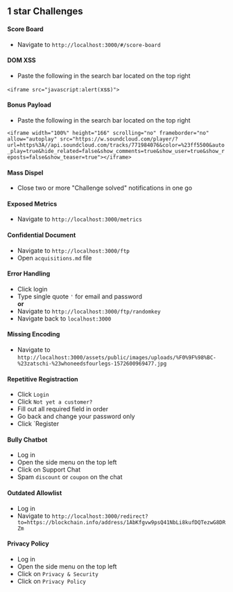 ## 1 star Challenges

#### Score Board

* Navigate to `http://localhost:3000/#/score-board`

#### DOM XSS

* Paste the following in the search bar located on the top right

`<iframe src="javascript:alert(`xss`)">`

#### Bonus Payload

* Paste the following in the search bar located on the top right

`<iframe width="100%" height="166" scrolling="no" frameborder="no" allow="autoplay" src="https://w.soundcloud.com/player/?url=https%3A//api.soundcloud.com/tracks/771984076&color=%23ff5500&auto_play=true&hide_related=false&show_comments=true&show_user=true&show_reposts=false&show_teaser=true"></iframe>
`

#### Mass Dispel

* Close two or more "Challenge solved" notifications in one go

#### Exposed Metrics

* Navigate to `http://localhost:3000/metrics`

#### Confidential Document

* Navigate to `http://localhost:3000/ftp`
* Open `acquisitions.md` file

#### Error Handling

* Click login
* Type single quote `'` for email and password<br>
__or__
* Navigate to `http://localhost:3000/ftp/randomkey`
* Navigate back to `localhost:3000`

#### Missing Encoding

* Navigate to `http://localhost:3000/assets/public/images/uploads/%F0%9F%98%BC-%23zatschi-%23whoneedsfourlegs-1572600969477.jpg`

#### Repetitive Registraction

* Click `Login`
* Click `Not yet a customer?`
* Fill out all required field in order
* Go back and change your password only
* Click `Register

#### Bully Chatbot

* Log in
* Open the side menu on the top left
* Click on Support Chat
* Spam `discount` or `coupon` on the chat

#### Outdated Allowlist

* Log in
* Navigate to `http://localhost:3000/redirect?to=https://blockchain.info/address/1AbKfgvw9psQ41NbLi8kufDQTezwG8DRZm`

#### Privacy Policy

* Log in
* Open the side menu on the top left
* Click on `Privacy & Security`
* Click on `Privacy Policy`
